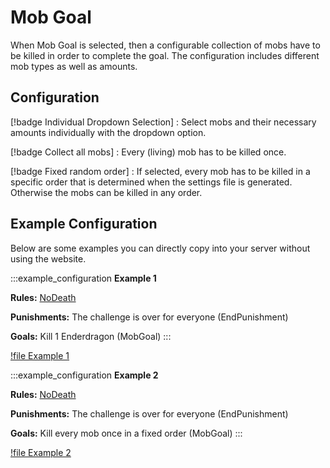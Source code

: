 # Mob Goal

When Mob Goal is selected, then a configurable collection of mobs have to be killed in order to complete the goal. The configuration includes different mob types as well as amounts. 

## Configuration

[!badge Individual Dropdown Selection]
:   Select mobs and their necessary amounts individually with the dropdown option.

[!badge Collect all mobs]
:   Every (living) mob has to be killed once.

[!badge Fixed random order]
:   If selected, every mob has to be killed in a specific order that is determined when the settings file is generated. Otherwise the mobs can be killed in any order.

## Example Configuration

Below are some examples you can directly copy into your server without using the website.

:::example_configuration
**Example 1**

**Rules:** [NoDeath](../rules/noDeath.md)

**Punishments:** The challenge is over for everyone (EndPunishment)

**Goals:** Kill 1 Enderdragon (MobGoal)
:::

[!file Example 1](../static/examples/no_death_end_challenge_mob_goal_1_ender_dragon.json)


:::example_configuration
**Example 2**

**Rules:** [NoDeath](../rules/noDeath.md)

**Punishments:** The challenge is over for everyone (EndPunishment)

**Goals:** Kill every mob once in a fixed order (MobGoal)
:::

[!file Example 2](../static/examples/no_death_end_challenge_mob_goal_every_mob_once_fixed_order.json)